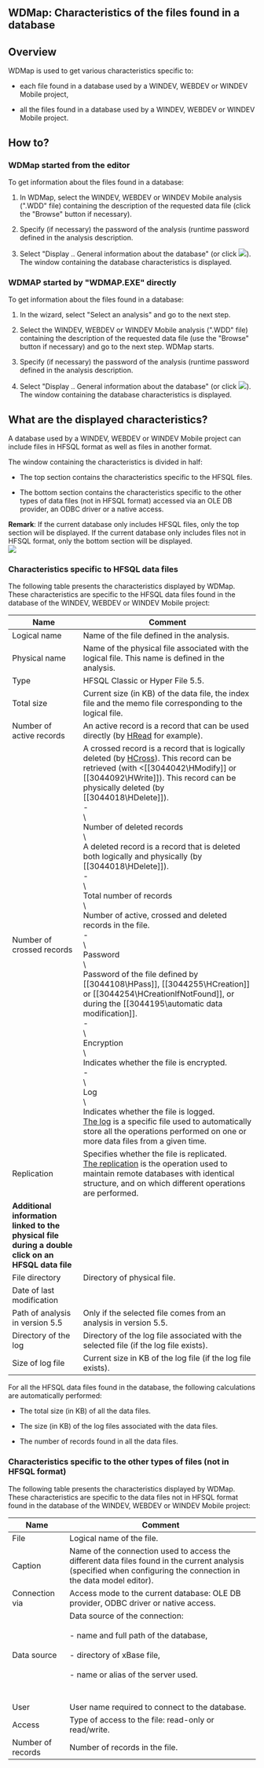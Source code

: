 
## WDMap: Characteristics of the files found in a database
			



<a name="NOTE1"></a>
<a name="NOTE1_1"></a>


## Overview
<a name="overview_ELTTEXTE000232"></a>
WDMap is used to get various characteristics specific to:

- each file found in a database used by a WINDEV, WEBDEV or WINDEV Mobile project, 

- all the files found in a database used by a WINDEV, WEBDEV or WINDEV Mobile project.






<a name="NOTE2"></a>
<a name="NOTE2_1"></a>


## How to?
<a name="how_ELTTEXTE000262"></a>


### WDMap started from the editor
<a name="wdmap_started_from_the_editor_ELTPARAGRAPHE000023"></a>

To get information about the files found in a database:

1. In WDMap, select the WINDEV, WEBDEV or WINDEV Mobile analysis (".WDD" file) containing the description of the requested data file (click the "Browse" button if necessary).

2. Specify (if necessary) the password of the analysis (runtime password defined in the analysis description.

3. Select "Display .. General information about the database" (or click ![](https://doc.pcsoft.fr/en-US/images/image.awp?langid=3&name=IconeInfo.gif)). The window containing the database characteristics is displayed.



<a name="NOTE2_2"></a>


### WDMAP started by "WDMAP.EXE" directly
<a name="wdmap_started_wdmapexe_directly_ELTPARAGRAPHE000036"></a>

To get information about the files found in a database:

1. In the wizard, select "Select an analysis" and go to the next step.

2. Select the WINDEV, WEBDEV or WINDEV Mobile analysis (".WDD" file) containing the description of the requested data file (use the "Browse" button if necessary) and go to the next step. WDMap starts.

3. Specify (if necessary) the password of the analysis (runtime password defined in the analysis description.

4. Select "Display .. General information about the database" (or click ![](https://doc.pcsoft.fr/en-US/images/image.awp?langid=3&name=IconeInfo.gif)). The window containing the database characteristics is displayed.




<a name="NOTE3"></a>
<a name="NOTE3_1"></a>


## What are the displayed characteristics?
<a name="what_are_the_displayed_characteristics_ELTTEXTE000292"></a>
A database used by a WINDEV, WEBDEV or WINDEV Mobile project can include files in HFSQL format as well as files in another format.

The window containing the characteristics is divided in half:

- The top section contains the characteristics specific to the HFSQL files.

- The bottom section contains the characteristics specific to the other types of data files (not in HFSQL format) accessed via an OLE DB provider, an ODBC driver or a native access.




**Remark**: If the current database only includes HFSQL files, only the top section will be displayed. If the current database only includes files not in HFSQL format, only the bottom section will be displayed.
<br>![](https://doc.pcsoft.fr/en-US/images/image.awp?langid=3&name=TableInfo.gif)

<a name="NOTE3_2"></a>


### Characteristics specific to HFSQL data files
<a name="characteristics_specific_hfsql_data_files_ELTPARAGRAPHE000066"></a>

The following table presents the characteristics displayed by WDMap. These characteristics are specific to the HFSQL data files found in the database of the WINDEV, WEBDEV or WINDEV Mobile project:

| Name | Comment |
| --- | --- |
| Logical name | Name of the file defined in the analysis. |
| Physical name | Name of the physical file associated with the logical file. This name is defined in the analysis. |
| Type | HFSQL Classic or Hyper File 5.5. |
| Total size | Current size (in KB) of the data file, the index file and the memo file corresponding to the logical file. |
| Number of active records | An active record is a record that can be used directly (by [HRead](../WDLang4/3044047.md) for example). |
| Number of crossed records | A crossed record is a record that is logically deleted (by [HCross](../WDLang4/3044121.md)). This record can be retrieved (with <[[3044042\HModify]] or [[3044092\HWrite]]). This record can be physically deleted (by [[3044018\HDelete]]).<br>\-<br>\ <br>Number of deleted records<br>\ <br>A deleted record is a record that is deleted both logically and physically (by [[3044018\HDelete]]).<br>\-<br>\ <br>Total number of records<br>\ <br>Number of active, crossed and deleted records in the file.<br>\-<br>\ <br>Password<br>\ <br>Password of the file defined by [[3044108\HPass]], [[3044255\HCreation]] or [[3044254\HCreationIfNotFound]], or during the [[3044195\automatic data modification]].<br>\-<br>\ <br>Encryption<br>\ <br>Indicates whether the file is encrypted.<br>\-<br>\ <br>Log<br>\ <br>Indicates whether the file is logged.<br>[The log](../WDLang4/3044184.md) is a specific file used to automatically store all the operations performed on one or more data files from a given time. |
| Replication | Specifies whether the file is replicated.<br>[The replication](../WDLang4/3044266.md) is the operation used to maintain remote databases with identical structure, and on which different operations are performed. |
| **Additional information linked to the physical file during a double click on an HFSQL data file** |
| File directory | Directory of physical file. |
| Date of last modification |   |
| Path of analysis in version 5.5 | Only if the selected file comes from an analysis in version 5.5. |
| Directory of the log | Directory of the log file associated with the selected file (if the log file exists). |
| Size of log file | Current size in KB of the log file (if the log file exists). |

For all the HFSQL data files found in the database, the following calculations are automatically performed:

- The total size (in KB) of all the data files.

- The size (in KB) of the log files associated with the data files.

- The number of records found in all the data files.



<a name="NOTE3_3"></a>


### Characteristics specific to the other types of files (not in HFSQL format)
<a name="characteristics_specific_the_other_types_files_not_hfsql_format_ELTPARAGRAPHE000146"></a>

The following table presents the characteristics displayed by WDMap. These characteristics are specific to the data files not in HFSQL format found in the database of the WINDEV, WEBDEV or WINDEV Mobile project:

| Name | Comment |
| --- | --- |
| File | Logical name of the file. |
| Caption | Name of the connection used to access the different data files found in the current analysis (specified when configuring the connection in the data model editor). |
| Connection via | Access mode to the current database: OLE DB provider, ODBC driver or native access. |
| Data source | Data source of the connection:<br><br>- name and full path of the database, <br><br>- directory of xBase file,<br><br>- name or alias of the server used.<br><br><br> |
| User | User name required to connect to the database. |
| Access | Type of access to the file: read-only or read/write. |
| Number of records | Number of records in the file. |




